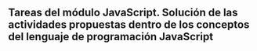 ## Tareas del módulo JavaScript. Solución de las actividades propuestas dentro de los conceptos del lenguaje de programación JavaScript

